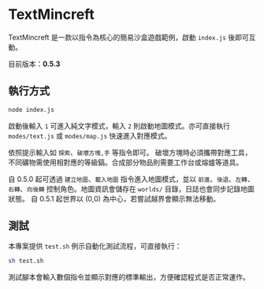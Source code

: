 # TextMincreft

TextMincreft 是一款以指令為核心的簡易沙盒遊戲範例，啟動 `index.js` 後即可互動。

目前版本：**0.5.3**

## 執行方式

```bash
node index.js
```
啟動後輸入 `1` 可進入純文字模式，輸入 `2` 則啟動地圖模式。亦可直接執行
`modes/text.js` 或 `modes/map.js` 快速進入對應模式。

依照提示輸入如 `探索`、`破壞方塊,手` 等指令即可。
破壞方塊時必須攜帶對應工具，不同礦物需使用相對應的等級鎬。合成部分物品則需要工作台或熔爐等道具。

自 0.5.0 起可透過 `建立地圖`、`載入地圖` 指令進入地圖模式，並以 `前進`、`後退`、`左轉`、`右轉`、`向後轉` 控制角色。地圖資訊會儲存在 `worlds/` 目錄，日誌也會同步記錄地圖狀態。
自 0.5.1 起世界以 (0,0) 為中心，若嘗試越界會顯示無法移動。

## 測試

本專案提供 `test.sh` 例示自動化測試流程，可直接執行：

```bash
sh test.sh
```

測試腳本會輸入數個指令並顯示對應的標準輸出，方便確認程式是否正常運作。
